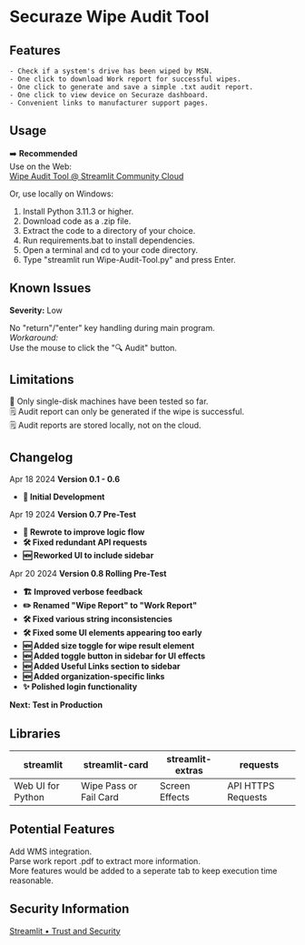 # Securaze Wipe Audit Tool


## Features

	- Check if a system's drive has been wiped by MSN.
    - One click to download Work report for successful wipes.
    - One click to generate and save a simple .txt audit report.
    - One click to view device on Securaze dashboard.
    - Convenient links to manufacturer support pages.


## Usage
➡️ **Recommended**  
Use on the Web:  
[Wipe Audit Tool @ Streamlit Community Cloud](https://wipecheck.streamlit.app/)

Or, use locally on Windows:

 1. Install Python 3.11.3 or higher.
 2. Download code as a .zip file.
 3. Extract the code to a directory of your choice.
 4. Run requirements.bat to install dependencies.
 5. Open a terminal and cd to your code directory.
 6. Type "streamlit run Wipe-Audit-Tool.py" and press Enter.  
 
## Known Issues
**Severity:** Low

No "return"/"enter" key handling during main program.   
*Workaround:*   
Use the mouse to click the "🔍 Audit" button.
## Limitations
💽 Only single-disk machines have been tested so far.  
🗒️ Audit report can only be generated if the wipe is successful.  
🗒️ Audit reports are stored locally, not on the cloud.  

## Changelog
Apr 18 2024 **Version 0.1 - 0.6**
 - **🌱 Initial Development**

Apr 19 2024 **Version 0.7 Pre-Test**
 - **🔄 Rewrote to improve logic flow**
 - **🛠️ Fixed redundant API requests**
 - **🆕 Reworked UI to include sidebar**
 
 Apr 20 2024 **Version 0.8 Rolling Pre-Test**
- **🏗️ Improved verbose feedback**
- **✏️ Renamed "Wipe Report" to "Work Report"**
- **🛠️ Fixed various string inconsistencies**
- **🛠️ Fixed some UI elements appearing too early**
- **🆕 Added size toggle for wipe result element**
- **🆕 Added toggle button in sidebar for UI effects**
- **🆕 Added Useful Links section to sidebar**
- **🆕 Added organization-specific links**
- **✨ Polished login functionality**

**Next: Test in Production**
## Libraries
|streamlit|streamlit-card|streamlit-extras|requests|
|--|--|--|--|
|Web UI for Python|Wipe Pass or Fail Card|Screen Effects| API HTTPS Requests|
## Potential Features
Add WMS integration.  
Parse work report .pdf to extract more information.  
More features would be added to a seperate tab to keep execution time reasonable.  
## Security Information
[Streamlit • Trust and Security](https://streamlit.io/security)
